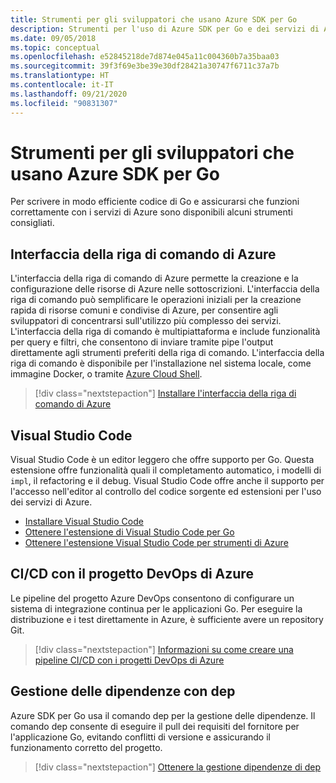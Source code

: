 ```yaml
---
title: Strumenti per gli sviluppatori che usano Azure SDK per Go
description: Strumenti per l'uso di Azure SDK per Go e dei servizi di Azure
ms.date: 09/05/2018
ms.topic: conceptual
ms.openlocfilehash: e52845218de7d874e045a11c004360b7a35baa03
ms.sourcegitcommit: 39f3f69e3be39e30df28421a30747f6711c37a7b
ms.translationtype: HT
ms.contentlocale: it-IT
ms.lasthandoff: 09/21/2020
ms.locfileid: "90831307"
---
```

# <a name="tools-for-developers-using-the-azure-sdk-for-go"></a>Strumenti per gli sviluppatori che usano Azure SDK per Go

Per scrivere in modo efficiente codice di Go e assicurarsi che funzioni correttamente con i servizi di Azure sono disponibili alcuni strumenti consigliati.

## <a name="azure-cli"></a>Interfaccia della riga di comando di Azure

L'interfaccia della riga di comando di Azure permette la creazione e la configurazione delle risorse di Azure nelle sottoscrizioni. L'interfaccia della riga di comando può semplificare le operazioni iniziali per la creazione rapida di risorse comuni e condivise di Azure, per consentire agli sviluppatori di concentrarsi sull'utilizzo più complesso dei servizi. L'interfaccia della riga di comando è multipiattaforma e include funzionalità per query e filtri, che consentono di inviare tramite pipe l'output direttamente agli strumenti preferiti della riga di comando. L'interfaccia della riga di comando è disponibile per l'installazione nel sistema locale, come immagine Docker, o tramite [Azure Cloud Shell](/azure/cloud-shell/overview).

> [!div class="nextstepaction"]
> [Installare l'interfaccia della riga di comando di Azure](/cli/azure/install-azure-cli)

## <a name="visual-studio-code"></a>Visual Studio Code

Visual Studio Code è un editor leggero che offre supporto per Go. Questa estensione offre funzionalità quali il completamento automatico, i modelli di `impl`, il refactoring e il debug. Visual Studio Code offre anche il supporto per l'accesso nell'editor al controllo del codice sorgente ed estensioni per l'uso dei servizi di Azure.

* [Installare Visual Studio Code](https://code.visualstudio.com/Download)
* [Ottenere l'estensione di Visual Studio Code per Go](https://code.visualstudio.com/docs/languages/go)
* [Ottenere l'estensione Visual Studio Code per strumenti di Azure](https://marketplace.visualstudio.com/items?itemName=ms-vscode.vscode-azureextensionpack)

## <a name="cicd-with-azure-devops-project"></a>CI/CD con il progetto DevOps di Azure

Le pipeline del progetto Azure DevOps consentono di configurare un sistema di integrazione continua per le applicazioni Go. Per eseguire la distribuzione e i test direttamente in Azure, è sufficiente avere un repository Git.

> [!div class="nextstepaction"]
> [Informazioni su come creare una pipeline CI/CD con i progetti DevOps di Azure](/azure/devops-project/azure-devops-project-go)

## <a name="dependency-management-with-dep"></a>Gestione delle dipendenze con dep

Azure SDK per Go usa il comando dep per la gestione delle dipendenze. Il comando dep consente di eseguire il pull dei requisiti del fornitore per l'applicazione Go, evitando conflitti di versione e assicurando il funzionamento corretto del progetto.

> [!div class="nextstepaction"]
> [Ottenere la gestione dipendenze di dep](https://github.com/golang/dep)